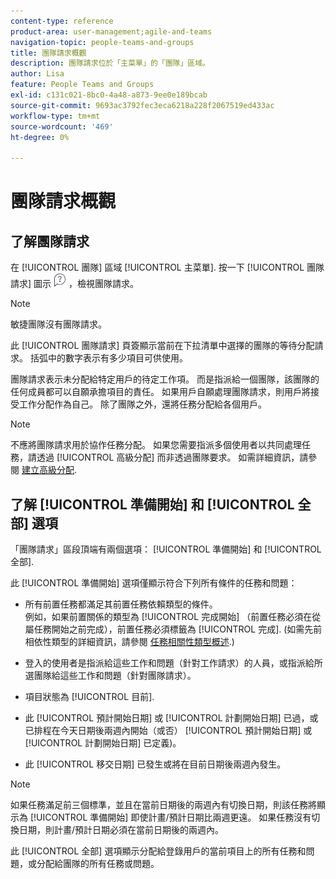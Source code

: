 ```yaml
---
content-type: reference
product-area: user-management;agile-and-teams
navigation-topic: people-teams-and-groups
title: 團隊請求概觀
description: 團隊請求位於「主菜單」的「團隊」區域。
author: Lisa
feature: People Teams and Groups
exl-id: c131c021-8bc0-4a48-a873-9ee0e189bcab
source-git-commit: 9693ac3792fec3eca6218a228f2067519ed433ac
workflow-type: tm+mt
source-wordcount: '469'
ht-degree: 0%

---
```


# 團隊請求概觀

## 了解團隊請求

在 [!UICONTROL 團隊] 區域 [!UICONTROL 主菜單]. 按一下 [!UICONTROL 團隊請求] 圖示 ![請求圖示](assets/request-icon.png) ，檢視團隊請求。

>[!NOTE]
>
>敏捷團隊沒有團隊請求。

此 [!UICONTROL 團隊請求] 頁簽顯示當前在下拉清單中選擇的團隊的等待分配請求。 括弧中的數字表示有多少項目可供使用。

團隊請求表示未分配給特定用戶的待定工作項。 而是指派給一個團隊，該團隊的任何成員都可以自願承擔項目的責任。 如果用戶自願處理團隊請求，則用戶將接受工作分配作為自己。 除了團隊之外，還將任務分配給各個用戶。

>[!NOTE]
>
>不應將團隊請求用於協作任務分配。 如果您需要指派多個使用者以共同處理任務，請透過 [!UICONTROL 高級分配] 而非透過團隊要求。 如需詳細資訊，請參閱 [建立高級分配](../../manage-work/tasks/assign-tasks/create-advanced-assignments.md).

## 了解 [!UICONTROL 準備開始] 和 [!UICONTROL 全部] 選項

「團隊請求」區段頂端有兩個選項： [!UICONTROL 準備開始] 和 [!UICONTROL 全部].

此 [!UICONTROL 準備開始] 選項僅顯示符合下列所有條件的任務和問題：

* 所有前置任務都滿足其前置任務依賴類型的條件。\
   例如，如果前置關係的類型為 [!UICONTROL 完成開始] （前置任務必須在從屬任務開始之前完成），前置任務必須標籤為 [!UICONTROL 完成]. (如需先前相依性類型的詳細資訊，請參閱 [任務相關性類型概述](../../manage-work/tasks/use-prdcssrs/task-dependency-types.md).)

* 登入的使用者是指派給這些工作和問題（針對工作請求）的人員，或指派給所選團隊給這些工作和問題（針對團隊請求）。
* 項目狀態為 [!UICONTROL 目前].
* 此 [!UICONTROL 預計開始日期] 或 [!UICONTROL 計劃開始日期] 已過，或已排程在今天日期後兩週內開始（或否） [!UICONTROL 預計開始日期] 或 [!UICONTROL 計劃開始日期] 已定義)。
* 此 [!UICONTROL 移交日期] 已發生或將在目前日期後兩週內發生。

>[!NOTE]
>
>如果任務滿足前三個標準，並且在當前日期後的兩週內有切換日期，則該任務將顯示為 [!UICONTROL 準備開始] 即使計畫/預計日期比兩週更遠。 如果任務沒有切換日期，則計畫/預計日期必須在當前日期後的兩週內。

此 [!UICONTROL 全部] 選項顯示分配給登錄用戶的當前項目上的所有任務和問題，或分配給團隊的所有任務或問題。
